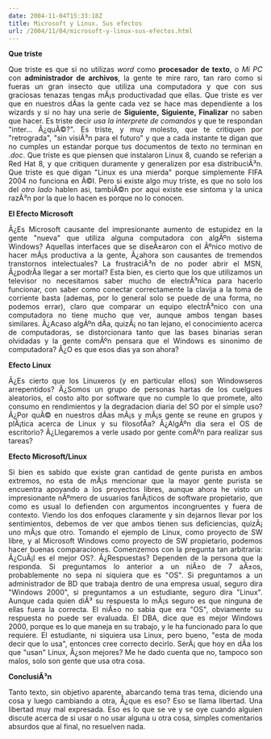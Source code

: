 ```yaml
---
date: 2004-11-04T15:33:18Z
title: Microsoft y Linux. Sus efectos
url: /2004/11/04/microsoft-y-linux-sus-efectos.html
---
```


<div style="clear:both;"></div>
<p align="justify"><span style="font-weight:bold;">Que triste</span></p>
<p align="justify">Que triste es que si no utilizas <span style="font-style:italic;">word</span> como <span style="font-weight:bold;">procesador de texto</span>, o <span style="font-style:italic;">Mi PC</span> con <span style="font-weight:bold;">administrador de archivos</span>, la gente te mire raro, tan raro como si fueras un gran insecto que utiliza una computadora y que con sus graciosas tenazas tengas mÃ¡s productivadad que ellas. Que triste es ver que en nuestros dÃ­as la gente cada vez se hace mas dependiente a los wizards y si no hay una serie de <span style="font-weight:bold;">Siguiente, Siguiente, Finalizar</span> no saben que hacer. Es triste decir <span style="font-style:italic;">usa la interprete de comandos</span> y que te respondan "inter... Â¿quÃ©?". Es triste, y muy molesto, que te critiquen por "retrograda", "sin visiÃ³n para el futuro" y que a cada instante te digan que no cumples un estandar porque tus documentos de texto no terminan en <span style="font-style:italic;">.doc</span>. Que triste es que piensen que instalaron Linux 8, cuando se referian a Red Hat 8, y que critiquen duramente y generalizen por esa distribuciÃ³n. Que triste es que digan "Linux es una mierda" porque simplemente FIFA 2004 no funciona en Ã©l. Pero si existe algo muy triste, es que no solo los del <span style="font-style:italic;">otro lado</span> hablen asi, tambiÃ©n por aqui existe ese sintoma y la unica razÃ³n por la que lo hacen es porque no lo conocen.</p>
<p align="justify"><span style="font-weight:bold;">El Efecto Microsoft</span></p>
<p align="justify">Â¿Es Microsoft causante del impresionante aumento de estupidez en la gente "nueva" que utiliza alguna computadora con algÃºn sistema Windows? Aquellas interfaces que se diseÃ±aron con el Ãºnico motivo de hacer mÃ¡s productiva a la gente, Â¿ahora son causantes de tremendos transtornos intelectuales? La frustraciÃ³n de no poder abrir el MSN, Â¿podrÃ­a llegar a ser mortal? Esta bien, es cierto que los que utilizamos un televisor no necesitamos saber mucho de electrÃ³nica para hacerlo funcionar, con saber como conectar correctamente la clavija a la toma de corriente basta (ademas, por lo general solo se puede de una forma, no podemos errar), claro que comparar un equipo electrÃ³nico con una computadora no tiene mucho que ver, aunque ambos tengan bases similares. Â¿Acaso algÃºn dÃ­a, quizÃ¡ no tan lejano, el conocimiento acerca de computadoras, se distorcionara tanto que las bases binarias seran olvidadas y la gente comÃºn pensara que el Windows es sinonimo de computadora? Â¿O es que esos dias ya son ahora?</p>
<p align="justify"><span style="font-weight:bold;">Efecto Linux</span></p>
<p align="justify">Â¿Es cierto que los Linuxeros (y en particular ellos) son Windowseros arrepentidos? Â¿Somos un grupo de personas hartas de los cuelgues aleatorios, el costo alto por software que no cumple lo que promete, alto consumo en rendimientos y la degradacion diaria del SO por el simple uso? Â¿Por quÃ© en nuestros dÃ­as mÃ¡s y mÃ¡s gente se reune en grupos y plÃ¡tica acerca de Linux y su filosofÃ­a? Â¿AlgÃºn dia sera el OS de escritorio? Â¿Llegaremos a verle usado por gente comÃºn para realizar sus tareas?</p>
<p align="justify"><span style="font-weight:bold;">Efecto Microsoft/Linux</span></p>
<p align="justify">Si bien es sabido que existe gran cantidad de gente purista en ambos extremos, no esta de mÃ¡s mencionar que la mayor gente purista se encuentra apoyando a los proyectos libres, aunque ahora he visto un impresionante nÃºmero de usuarios fanÃ¡ticos de software propietario, que como es usual lo defienden con argumentos incongruentes y fuera de contexto. Viendo los dos enfoques claramente y sin dejarnos llevar por los sentimientos, debemos de ver que ambos tienen sus deficiencias, quizÃ¡ uno mÃ¡s que otro. Tomando el ejemplo de Linux, como proyecto de SW libre, y al Microsoft Windows como proyecto de SW propietario, podemos hacer buenas comparaciones. Comenzemos con la pregunta tan arbitraria: Â¿CuÃ¡l es el mejor OS?. Â¿Respuestas? Dependen de la persona que la responda. Si preguntamos lo anterior a un niÃ±o de 7 aÃ±os, probablemente no sepa ni siquiera que es "OS". Si preguntamos a un administrador de BD que trabaja dentro de una empresa usual, seguro dira "Windows 2000", si preguntamos a un estudiante, seguro dira "Linux". Aunque cada quien diÃ³ su respuesta lo mÃ¡s seguro es que ninguna de ellas fuera la correcta. El niÃ±o no sabia que era "OS", obviamente su respuesta no puede ser evaluada. El DBA, dice que es mejor Windows 2000, porque es lo que maneja en su trabajo, y le ha funcionado para lo que requiere. El estudiante, ni siquiera usa Linux, pero bueno, "esta de moda decir que lo usa", entonces cree correcto decirlo. SerÃ¡ que hoy en dÃ­a los que "usan" Linux, Â¿son mejores? Me he dado cuenta que no, tampoco son malos, solo son gente que usa otra cosa.</p>
<p align="justify"><span style="font-weight:bold;">ConclusiÃ³n</span></p>
<p align="justify">Tanto texto, sin objetivo aparente, abarcando tema tras tema, diciendo una cosa y luego cambiando a otra, Â¿que es eso? Eso se llama libertad. Una libertad muy mal expresada. Eso es lo que se ve y se oye cuando alguien discute acerca de si usar o no usar alguna u otra cosa, simples comentarios absurdos que al final, no resuelven nada.</p>
<div style="clear:both; padding-bottom: 0.25em;"></div>
